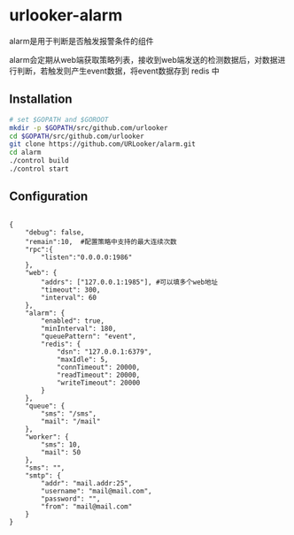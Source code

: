 urlooker-alarm
============

alarm是用于判断是否触发报警条件的组件

alarm会定期从web端获取策略列表，接收到web端发送的检测数据后，对数据进行判断，若触发则产生event数据，将event数据存到 redis 中

## Installation

```bash
# set $GOPATH and $GOROOT
mkdir -p $GOPATH/src/github.com/urlooker
cd $GOPATH/src/github.com/urlooker
git clone https://github.com/URLooker/alarm.git
cd alarm
./control build
./control start
```

## Configuration

```

{
    "debug": false,
	"remain":10,  #配置策略中支持的最大连续次数
	"rpc":{
		"listen":"0.0.0.0:1986"
	},
    "web": {
        "addrs": ["127.0.0.1:1985"], #可以填多个web地址
        "timeout": 300,
        "interval": 60
    },
    "alarm": {
        "enabled": true,
        "minInterval": 180,
        "queuePattern": "event",
        "redis": {
            "dsn": "127.0.0.1:6379",
            "maxIdle": 5,
            "connTimeout": 20000,
            "readTimeout": 20000,
            "writeTimeout": 20000
        }
    },
    "queue": {
        "sms": "/sms",
        "mail": "/mail"
    },
    "worker": {
        "sms": 10,
        "mail": 50
    },
    "sms": "",
    "smtp": {
        "addr": "mail.addr:25",
        "username": "mail@mail.com",
        "password": "",
        "from": "mail@mail.com"
    }
}


```

